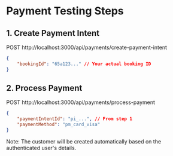 # Payment Testing Steps

## 1. Create Payment Intent
POST http://localhost:3000/api/payments/create-payment-intent

```json
{
    "bookingId": "65a123..." // Your actual booking ID
}
```

## 2. Process Payment
POST http://localhost:3000/api/payments/process-payment

```json
{
    "paymentIntentId": "pi_...", // From step 1
    "paymentMethod": "pm_card_visa"
}
```

Note: The customer will be created automatically based on the authenticated user's details.
